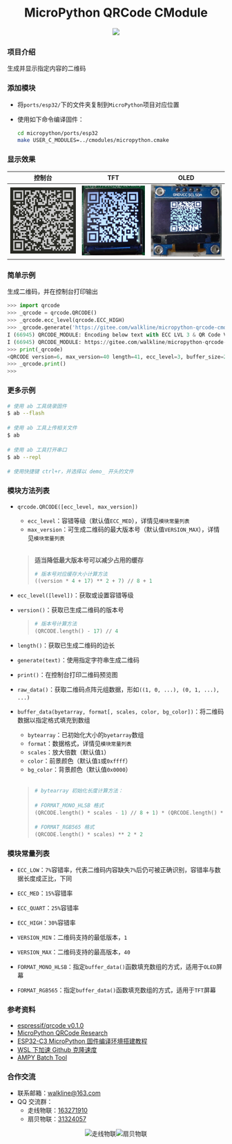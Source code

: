 <h1 align="center">MicroPython QRCode CModule</h1>

<p align="center"><img src="https://img.shields.io/badge/Licence-MIT-green.svg?style=for-the-badge" /></p>

### 项目介绍

生成并显示指定内容的二维码

### 添加模块

* 将`ports/esp32/`下的文件夹复制到`MicroPython`项目对应位置
* 使用如下命令编译固件：

	```bash
	cd micropython/ports/esp32
	make USER_C_MODULES=../cmodules/micropython.cmake
	```

### 显示效果

| 控制台 | TFT | OLED |
| :-: | :-: | :-: |
| ![](./images/console.png) | ![](./images/tft.png) | ![](./images/oled.png) |

### 简单示例

生成二维码，并在控制台打印输出

```python
>>> import qrcode
>>> _qrcode = qrcode.QRCODE()
>>> _qrcode.ecc_level(qrcode.ECC_HIGH)
>>> _qrcode.generate('https://gitee.com/walkline/micropython-qrcode-cmodule')
I (66945) QRCODE_MODULE: Encoding below text with ECC LVL 3 & QR Code Version 40
I (66945) QRCODE_MODULE: https://gitee.com/walkline/micropython-qrcode-cmodule
>>> print(_qrcode)
<QRCODE version=6, max_version=40 length=41, ecc_level=3, buffer_size=210>
>>> _qrcode.print()
>>>
```

### 更多示例

```bash
# 使用 ab 工具烧录固件
$ ab --flash

# 使用 ab 工具上传相关文件
$ ab

# 使用 ab 工具打开串口
$ ab --repl

# 使用快捷键 ctrl+r，并选择以 demo_ 开头的文件
```

### 模块方法列表

* `qrcode.QRCODE([ecc_level, max_version])`
	* `ecc_level`：容错等级（默认值`ECC_MED`），详情见`模块常量列表`
	* `max_version`：可生成二维码的最大版本号（默认值`VERSION_MAX`），详情见`模块常量列表`

	<br/>

	> **适当降低最大版本号可以减少占用的缓存**
	> ```python
	> # 版本号对应缓存大小计算方法
	> ((version * 4 + 17) ** 2 + 7) // 8 + 1
	> ```

* `ecc_level([level])`：获取或设置容错等级
* `version()`：获取已生成二维码的版本号

	> ```python
	> # 版本号计算方法
	> (QRCODE.length() - 17) // 4
	> ```

* `length()`：获取已生成二维码的边长
* `generate(text)`：使用指定字符串生成二维码
* `print()`：在控制台打印二维码预览图
* `raw_data()`：获取二维码点阵元组数据，形如`((1, 0, ...), (0, 1, ...), ...)`
* `buffer_data(byetarray, format[, scales, color, bg_color])`：将二维码数据以指定格式填充到数组
	* `bytearray`：已初始化大小的`byetarray`数组
	* `format`：数据格式，详情见`模块常量列表`
	* `scales`：放大倍数（默认值`1`）
	* `color`：前景颜色（默认值`1`或`0xffff`）
	* `bg_color`：背景颜色（默认值`0x0000`）

	<br/>

	> ```python
	> # bytearray 初始化长度计算方法：
	>
	> # FORMAT_MONO_HLSB 格式
	> (QRCODE.length() * scales - 1) // 8 + 1) * (QRCODE.length() * scales)
	>
	> # FORMAT_RGB565 格式
	> (QRCODE.length() * scales) ** 2 * 2
	> ```

### 模块常量列表

* `ECC_LOW`：`7%`容错率，代表二维码内容缺失`7%`后仍可被正确识别，容错率与数据长度成正比，下同
* `ECC_MED`：`15%`容错率
* `ECC_QUART`：`25%`容错率
* `ECC_HIGH`：`30%`容错率

* `VERSION_MIN`：二维码支持的最低版本，`1`
* `VERSION_MAX`：二维码支持的最高版本，`40`

* `FORMAT_MONO_HLSB`：指定`buffer_data()`函数填充数组的方式，适用于`OLED`屏幕
* `FORMAT_RGB565`：指定`buffer_data()`函数填充数组的方式，适用于`TFT`屏幕



### 参考资料

* [espressif/qrcode v0.1.0](https://components.espressif.com/components/espressif/qrcode)
* [MicroPython QRCode Research](https://gitee.com/walkline/micropython-qrcode-research)
* [ESP32-C3 MicroPython 固件编译环境搭建教程](https://gitee.com/walkline/esp32-c3_micropython_firmware)
* [WSL 下加速 Github 克隆速度](https://walkline.wang/blog/archives/263)
* [AMPY Batch Tool](https://gitee.com/walkline/a-batch-tool)

### 合作交流

* 联系邮箱：<walkline@163.com>
* QQ 交流群：
	* 走线物联：[163271910](https://jq.qq.com/?_wv=1027&k=xtPoHgwL)
	* 扇贝物联：[31324057](https://jq.qq.com/?_wv=1027&k=yp4FrpWh)

<p align="center"><img src="https://gitee.com/walkline/WeatherStation/raw/docs/images/qrcode_walkline.png" width="300px" alt="走线物联"><img src="https://gitee.com/walkline/WeatherStation/raw/docs/images/qrcode_bigiot.png" width="300px" alt="扇贝物联"></p>
